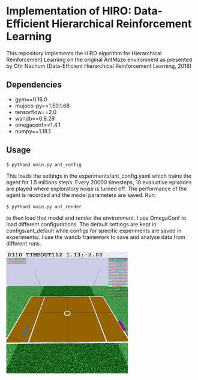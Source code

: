 # Implementation of HIRO: Data-Efficient Hierarchical Reinforcement Learning
This repository implements the HIRO algorithm for Hierarchical Reinforcement Learning on the original AntMaze environment as presented by Ofir Nachum (Data-Efficient Hierarchical Reinforcement Learning, 2018) 

## Dependencies 
- gym==0.16.0
- mujoco-py==1.50.1.68
- tensorflow==2.0
- wandb==0.8.29
- omegaconf==1.4.1
- numpy==1.18.1

 ## Usage
```shell
$ python3 main.py ant_config
```
This loads the settings in the experiments/ant_config.yaml which trains the agent for 1.5 millions steps. Every 20000 timesteps,
10 evaluative episodes are played where exploratory noise is turned off. The performance of the agent is recorded and the model 
parameters are saved. Run:
```shell
$ python3 main.py ant_render
```
to then load that model and render the environment.
I use OmegaConf to load different configurations. The default settings are kept in configs/ant_default while configs for specific
experiments are saved in experiments/. 
I use the wandb framework to save and analyse data from different runs.

<img src="out.gif" width="324" height="324">
